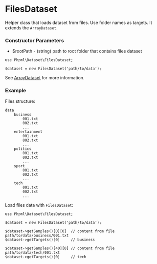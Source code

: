 # FilesDataset

Helper class that loads dataset from files. Use folder names as targets. It extends the `ArrayDataset`.

### Constructor Parameters

* $rootPath - (string) path to root folder that contains files dataset

```
use Phpml\Dataset\FilesDataset;

$dataset = new FilesDataset('path/to/data');
```

See [ArrayDataset](array-dataset.md) for more information.

### Example

Files structure:

```
data
    business
        001.txt
        002.txt
        ...
    entertainment
        001.txt
        002.txt
        ...
    politics
        001.txt
        002.txt
        ...
    sport
        001.txt
        002.txt
        ...
    tech
        001.txt
        002.txt
        ...
```

Load files data with `FilesDataset`:

```
use Phpml\Dataset\FilesDataset;

$dataset = new FilesDataset('path/to/data');

$dataset->getSamples()[0][0]  // content from file path/to/data/business/001.txt
$dataset->getTargets()[0]     // business

$dataset->getSamples()[40][0] // content from file path/to/data/tech/001.txt
$dataset->getTargets()[0]     // tech
```
